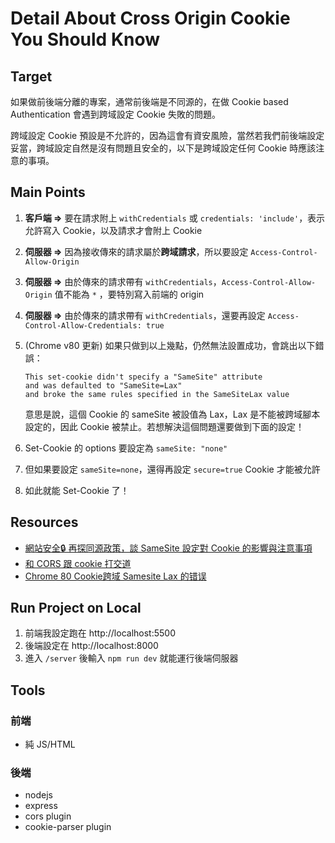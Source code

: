 Detail About Cross Origin Cookie You Should Know
================================================

## Target

如果做前後端分離的專案，通常前後端是不同源的，在做 Cookie based Authentication 會遇到跨域設定 Cookie 失敗的問題。  

跨域設定 Cookie 預設是不允許的，因為這會有資安風險，當然若我們前後端設定妥當，跨域設定自然是沒有問題且安全的，以下是跨域設定任何 Cookie 時應該注意的事項。

## Main Points

1. **客戶端 ⇒** 要在請求附上 `withCredentials` 或 `credentials: 'include'`，表示允許寫入 Cookie，以及請求才會附上 Cookie
2. **伺服器  ⇒** 因為接收傳來的請求屬於**跨域請求**，所以要設定 `Access-Control-Allow-Origin`
3. **伺服器  ⇒** 由於傳來的請求帶有 `withCredentials`，`Access-Control-Allow-Origin` 值不能為 `*` ，要特別寫入前端的 origin
4. **伺服器  ⇒** 由於傳來的請求帶有 `withCredentials`，還要再設定 `Access-Control-Allow-Credentials: true`
5. (Chrome v80 更新) 如果只做到以上幾點，仍然無法設置成功，會跳出以下錯誤：
    
    ```
    This set-cookie didn't specify a "SameSite" attribute 
    and was defaulted to "SameSite=Lax" 
    and broke the same rules specified in the SameSiteLax value
    ```
    
    意思是說，這個 Cookie 的 sameSite 被設值為 Lax，Lax 是不能被跨域腳本設定的，因此 Cookie 被禁止。若想解決這個問題還要做到下面的設定！
    
6. Set-Cookie 的 options 要設定為 `sameSite: "none"`
7. 但如果要設定 `sameSite=none`，還得再設定 `secure=true` Cookie 才能被允許
8. 如此就能 Set-Cookie 了！

## Resources

- [網站安全🔒 再探同源政策，談 SameSite 設定對 Cookie 的影響與注意事項](https://medium.com/程式猿吃香蕉/再探同源政策-談-samesite-設定對-cookie-的影響與注意事項-6195d10d4441)
- [和 CORS 跟 cookie 打交道](https://medium.com/d-d-mag/和-cors-跟-cookie-打交道-dd420ccc7399)
- [Chrome 80 Cookie跨域 Samesite Lax 的错误](https://blog.csdn.net/aoshilang2249/article/details/107687791)

## Run Project on Local

1. 前端我設定跑在 http://localhost:5500
2. 後端設定在 http://localhost:8000
3. 進入 `/server` 後輸入 `npm run dev` 就能運行後端伺服器

## Tools

### 前端
- 純 JS/HTML

### 後端
- nodejs
- express
- cors plugin
- cookie-parser plugin